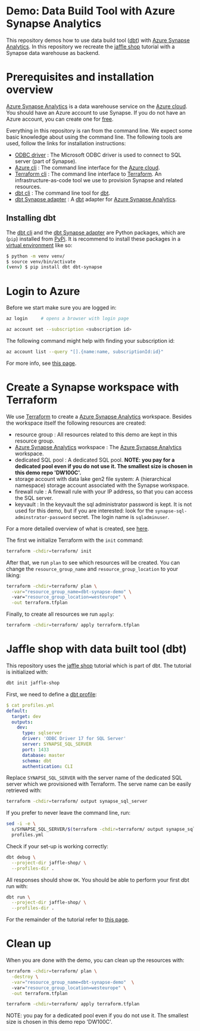 # Demo: Data Build Tool with Azure Synapse Analytics 

This repository demos how to use data build tool ([dbt]) with [Azure Synapse
Analytics]. In this repository we recreate the [jaffle shop] tutorial with a
Synapse data warehouse as backend.

# Prerequisites and installation overview

[Azure Synapse Analytics] is a data warehouse service on the [Azure cloud]. You
should have an Azure account to use Synapse. If you do not have an Azure
account, you can create one for [free](https://azure.microsoft.com/en-us/free/).

Everything in this repository is ran from the command line. We expect some basic
knowledge about using the command line. The following tools are used, follow
the links for installation instructions:

- [ODBC driver] :
  The Microsoft ODBC driver is used to connect to SQL server (part of Synapse).
- [Azure cli] : 
  The command line interface for the [Azure cloud].
- [Terraform cli] : 
  The command line interface to [Terraform]. An infrastructure-as-code tool we
  use to provision Synapse and related resources.
- [dbt cli] :
  The command line tool for [dbt].
- [dbt Synapse adapter] :
  A [dbt] adapter for [Azure Synapse Analytics].

## Installing dbt

The [dbt cli] and the [dbt Synapse adapter] are Python packages, which are
(`pip`) installed from [PyPi](https://pypi.org). It is recommend to install
these packages in a [virtual
environment](https://docs.python.org/3/library/venv.html) like so:

``` bash
$ python -m venv venv/
$ source venv/bin/activate
(venv) $ pip install dbt dbt-synapse
```

# Login to Azure

Before we start make sure you are logged in:

``` bash
az login     # opens a browser with login page
```

``` bash
az account set --subscription <subscription id>
```

The following command might help with finding your subscription id:

``` bash
az account list --query "[].{name:name, subscriptionId:id}"
```

For more info, see [this page](https://registry.terraform.io/providers/hashicorp/azurerm/latest/docs/guides/azure_cli).

# Create a Synapse workspace with Terraform

We use [Terraform] to create a [Azure Synapse Analytics] workspace. Besides the
workspace itself the following resources are created:

- resource group :
  All resources related to this demo are kept in this resource group.
- [Azure Synapse Analytics] workspace :
  The [Azure Synapse Analytics] workspace.
- dedicated SQL pool : 
  A dedicated SQL pool. **NOTE: you pay for a dedicated pool even if you do not
  use it. The smallest size is chosen in this demo repo 'DW100C'.**
- storage account with data lake gen2 file system:
  A (hierarchical namespace) storage account associated with the Synapse
  workspace.
- firewall rule :
  A firewall rule with your IP address, so that you can access the SQL server.
- keyvault : 
  In the keyvault the sql administrator password is kept. It is not used for
  this demo, but if you are interested: look for the
  `synapse-sql-adminstrator-password` secret. The login name is `sqladminuser`.

For a more detailed overview of what is created, see [here](terraform/main.tf).

The first we initialize Terraform with the `init` command:

``` bash
terraform -chdir=terraform/ init
```

After that, we run `plan` to see which resources will be created. You can change
the `resource_group_name` and `resource_group_location` to your liking:

``` bash
terraform -chdir=terraform/ plan \
  -var="resource_group_name=dbt-synapse-demo" \ 
  -var="resource_group_location=westeurope" \
  -out terraform.tfplan
```

Finally, to create all resources we run `apply`:

```bash
terraform -chdir=terraform/ apply terraform.tfplan
```

# Jaffle shop with data built tool (dbt)

This repository uses the [jaffle shop] tutorial which is part of dbt. The
tutorial is initialized with:

```bash
dbt init jaffle-shop
```

First, we need to define a [dbt profile](profiles.yml):

``` yaml
$ cat profiles.yml
default:
  target: dev
  outputs:
    dev:
      type: sqlserver
      driver: 'ODBC Driver 17 for SQL Server'
      server: SYNAPSE_SQL_SERVER
      port: 1433
      database: master
      schema: dbt
      authentication: CLI
```

Replace `SYNAPSE_SQL_SERVER` with the server name of the dedicated SQL server
which we provisioned with Terraform. The serve name can be easily retrieved
with:

``` bash
terraform -chdir=terraform/ output synapse_sql_server
```

If you prefer to never leave the command line, run:

``` bash
sed -i -e \
  s/SYNAPSE_SQL_SERVER/$(terraform -chdir=terraform/ output synapse_sql_server)/g \
  profiles.yml
```

Check if your set-up is working correctly:

``` bash
dbt debug \
  --project-dir jaffle-shop/ \
  --profiles-dir .
```

All responses should show `OK`. You should be able to perform your first dbt run
with:

``` bash
dbt run \
  --project-dir jaffle-shop/ \
  --profiles-dir .
```

For the remainder of the tutorial refer to [this page](https://docs.getdbt.com/tutorial/create-a-project-dbt-cli#perform-your-first-dbt-run).

# Clean up

When you are done with the demo, you can clean up the resources with:

```bash
terraform -chdir=terraform/ plan \
  -destroy \
  -var="resource_group_name=dbt-synapse-demo"  \ 
  -var="resource_group_location=westeurope" \
  -out terraform.tfplan

terraform -chdir=terraform/ apply terraform.tfplan
```

NOTE: you pay for a dedicated pool even if you do not use it. The smallest size
is chosen in this demo repo 'DW100C'.

[Azure cli]: https://docs.microsoft.com/en-us/cli/azure/install-azure-cli "Azure cli"
[Azure cloud]: https://azure.microsoft.com/en-us/ "Azure cloud"
[Azure Synapse Analytics]: https://azure.microsoft.com/en-us/services/synapse-analytics/ "Azure Synapse Analytics"
[dbt]: https://www.getdbt.com/ "data build tool"
[dbt cli]: https://docs.getdbt.com/dbt-cli/installation/ "dbt cli"
[dbt Synapse adapter]: https://github.com/dbt-msft/dbt-synapse "dbt Synapse adapter"
[jaffle shop]: https://docs.getdbt.com/tutorial/setting-up "Jaffle Shop"
[ODBC driver]: https://docs.microsoft.com/en-us/sql/connect/odbc/download-odbc-driver-for-sql-server?view=sql-server-ver15 "Microsoft ODBC Driver"
[Terraform]: https://www.terraform.io/ "Terraform"
[Terraform cli]: https://learn.hashicorp.com/tutorials/terraform/install-cli "Terraform cli"
